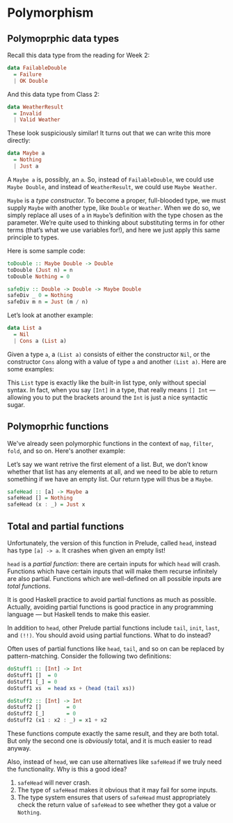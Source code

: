 # Polymorphism

## Polymoprphic data types

Recall this data type from the reading for Week 2:

```Haskell
data FailableDouble
  = Failure
  | OK Double
```

And this data type from Class 2:

```Haskell
data WeatherResult
  = Invalid
  | Valid Weather
```

These look suspiciously similar! It turns out that we can write this more directly:

```Haskell
data Maybe a
  = Nothing
  | Just a
```

A `Maybe a` is, possibly, an `a`. So, instead of `FailableDouble`, we could use `Maybe Double`, and instead of `WeatherResult`, we could use `Maybe Weather`.

`Maybe` is a _type constructor_. To become a proper, full-blooded type, we must supply `Maybe` with another type, like `Double` or `Weather`. When we do so, we simply replace all uses of `a` in `Maybe`’s definition with the type chosen as the parameter. We’re quite used to thinking about substituting terms in for other terms (that’s what we use variables for!), and here we just apply this same principle to types.

Here is some sample code:

```Haskell
toDouble :: Maybe Double -> Double
toDouble (Just n) = n
toDouble Nothing = 0

safeDiv :: Double -> Double -> Maybe Double
safeDiv _ 0 = Nothing
safeDiv m n = Just (m / n)
```

Let’s look at another example:

```Haskell
data List a
  = Nil
  | Cons a (List a)
```

Given a type `a`, a `(List a)` consists of either the constructor `Nil`, or the constructor `Cons` along with a value of type `a` and another `(List a)`. Here are some examples:

This `List` type is exactly like the built-in list type, only without special syntax. In fact, when you say `[Int]` in a type, that really means `[] Int` — allowing you to put the brackets around the `Int` is just a nice syntactic sugar.

## Polymoprhic functions

We've already seen polymorphic functions in the context of `map`, `filter`, `fold`, and so on. Here's another example:

Let’s say we want retrive the first element of a list. But, we don’t know whether that list has any elements at all, and we need to be able to return something if we have an empty list. Our return type will thus be a `Maybe`.

```Haskell
safeHead :: [a] -> Maybe a
safeHead [] = Nothing
safeHead (x : _) = Just x
```

## Total and partial functions

Unfortunately, the version of this function in Prelude, called `head`, instead has type `[a] -> a`. It crashes when given an empty list!

`head` is a _partial function_: there are certain inputs for which `head` will crash. Functions which have certain inputs that will make them recurse infinitely are also partial. Functions which are well-defined on all possible inputs are _total functions_.

It is good Haskell practice to avoid partial functions as much as possible. Actually, avoiding partial functions is good practice in any programming language — but Haskell tends to make this easier.

In addition to `head`, other Prelude partial functions include `tail`, `init`, `last`, and `(!!)`. You should avoid using partial functions. What to do instead?

Often uses of partial functions like `head`, `tail`, and so on can be replaced by pattern-matching. Consider the following two definitions:

```Haskell
doStuff1 :: [Int] -> Int
doStuff1 []  = 0
doStuff1 [_] = 0
doStuff1 xs  = head xs + (head (tail xs))

doStuff2 :: [Int] -> Int
doStuff2 []        = 0
doStuff2 [_]       = 0
doStuff2 (x1 : x2 : _) = x1 + x2
```

These functions compute exactly the same result, and they are both total. But only the second one is _obviously_ total, and it is much easier to read anyway.

Also, instead of `head`, we can use alternatives like `safeHead` if we truly need the functionality. Why is this a good idea?

1. `safeHead` will never crash.
2. The type of `safeHead` makes it obvious that it may fail for some inputs.
3. The type system ensures that users of `safeHead` must appropriately check the return value of `safeHead` to see whether they got a value or `Nothing`.
